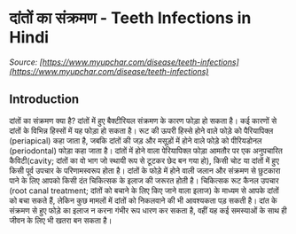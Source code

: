 # दांतों का संक्रमण - Teeth Infections in Hindi
_Source: [https://www.myupchar.com/disease/teeth-infections](https://www.myupchar.com/disease/teeth-infections)_

## Introduction
दांतों का संक्रमण क्या है?
दांतों में हुए बैक्टीरियल संक्रमण के कारण फोड़ा हो सकता है। कई कारणों से दांतों के विभिन्न हिस्सों में यह फोड़ा हो सकता है। रूट की ऊपरी हिस्से होने वाले फोड़े को पैरियापिक्ल (periapical) कहा जाता है, जबकि दांतों की जड़ और मसूड़ों में होने वाले फोड़े को पीरियडोनल (periodontal) फोड़ा कहा जाता है।
दांतों में होने वाला पेरियापिक्ल फोड़ा आमतौर पर एक अनुपचारित कैविटी(cavity; दांतों का वो भाग जो स्थायी रूप से टूटकर छेद बन गया हो), किसी चोट या दांतों में हुए किसी पूर्व उपचार के परिणामस्वरूप होता है।
दांतों के फोड़े में होने वाली जलान और संक्रमण से छुटकारा पाने के लिए आपको किसी दंत चिकित्सक के इलाज की जरूरत होती है। चिकित्सक रूट कैनल उपचार (root canal treatment; दांतों को बचाने के लिए किए जाने वाला इलाज) के माध्यम से आपके दांतों को बचा सकते हैं, लेकिन कुछ मामलों में दांतों को निकलवाने की भी आवश्यकता पड़ सकती है। दांत के संक्रमण से हुए फोड़े का इलाज न करना गंभीर रूप धारण कर सकता है, वहीं यह कई समस्याओं के साथ ही जीवन के लिए भी खतरा बन सकता है।

